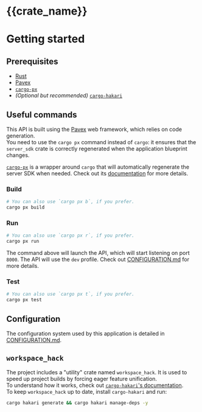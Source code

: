 # {{crate_name}}

# Getting started

## Prerequisites

- [Rust](https://www.rust-lang.org/tools/install)
- [Pavex]
- [`cargo-px`]
- _(Optional but recommended)_ [`cargo-hakari`](https://docs.rs/cargo-hakari/0.9.29/cargo_hakari/index.html#installation)

## Useful commands

This API is built using the [Pavex] web framework, which relies on code generation.  
You need to use the `cargo px` command instead of `cargo`: it ensures that the
`server_sdk` crate is correctly regenerated when the application blueprint changes.

[`cargo-px`] is a wrapper around `cargo` that will automatically regenerate the
server SDK when needed. 
Check out its [documentation](https://github.com/LukeMathWalker/cargo-px)
for more details.

### Build

```bash
# You can also use `cargo px b`, if you prefer.
cargo px build
```

### Run

```bash
# You can also use `cargo px r`, if you prefer.
cargo px run
```

The command above will launch the API, which will start listening on
port `8000`. 
The API will use the `dev` profile. Check out [CONFIGURATION.md] for more details.

### Test

```bash
# You can also use `cargo px t`, if you prefer.
cargo px test
```

## Configuration

The configuration system used by this application is detailed in [CONFIGURATION.md].

## `workspace_hack`

The project includes a "utility" crate named `workspace_hack`. It is used
to speed up project builds by forcing eager feature unification.  
To understand how it works, check out [`cargo-hakari`'s documentation](https://docs.rs/cargo-hakari/0.9.29/cargo_hakari/about/index.html).  
To keep `workspace_hack` up to date, install `cargo-hakari` and run:

```bash
cargo hakari generate && cargo hakari manage-deps -y
```

[Pavex]: https://pavex.dev
[`cargo-px`]: https://lukemathwalker.github.io/cargo-px/
[CONFIGURATION.md]: CONFIGURATION.md

